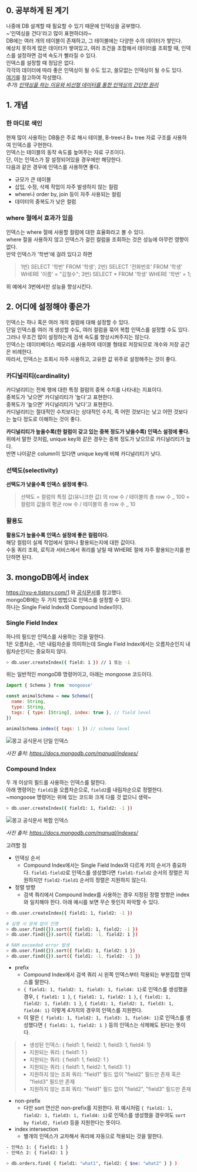 ## 0. 공부하게 된 계기

나중에 DB 설계할 때 필요할 수 있기 때문에 인덱싱을 공부했다.  
~'인덱싱을 건다'라고 많이 표현하더라~  
DB에는 여러 개의 테이블이 존재하고, 그 테이블에는 다양한 수의 데이터가 쌓인다.  
예상치 못하게 많은 데이터가 쌓여있고, 여러 조건을 조합해서 데이터를 조회할 때, 인덱스를 설정하면 검색 속도가 빨라질 수 있다.  
인덱스를 설정할 때 정답은 없다.  
각각의 데이터에 따라 좋은 인덱싱이 될 수도 있고, 쓸모없는 인덱싱이 될 수도 있다.  
[여기](https://yurimkoo.github.io/db/2020/03/14/db-index.html)를 참고하여 작성했다.  
 _추가) [인덱싱을 하는 이유와 비선형 데이터를 통한 인덱싱의 간단한 원리](https://www.youtube.com/watch?v=VO9bqmJ0Ns8)_

## 1. 개념

### 한 마디로 색인

현재 많이 사용하는 DB들은 주로 해시 테이블, B-tree나 B+ tree 자료 구조를 사용하여 인덱스를 구현한다.  
인덱스는 테이블의 동작 속도를 높여주는 자료 구조이다.  
단, 이는 인덱스가 잘 설정되어있을 경우에만 해당한다.  
다음과 같은 경우에 인덱스를 사용하면 좋다.

- 규모가 큰 테이블
- 삽입, 수정, 삭제 작업이 자주 발생하지 않는 컬럼
- where나 order by, join 등이 자주 사용되는 컬럼
- 데이터의 중복도가 낮은 컬럼

### where 절에서 효과가 있음

인덱스는 where 절에 사용할 컬럼에 대한 효율화라고 볼 수 있다.  
where 절을 사용하지 않고 인덱스가 걸린 컬럼을 조회하는 것은 성능에 아무런 영향이 없다.  
만약 인덱스가 '학번'에 걸려 있다고 하면

> 1번) SELECT '학번' FROM '학생';
> 2번) SELECT '전화번호' FROM '학생' WHERE '이름' = "김철수";
> 3번) SELECT \* FROM '학생' WHERE '학번' = 1;

위 예에서 3번에서만 성능을 향상시킨다.

## 2. 어디에 설정해야 좋은가

인덱스는 하나 혹은 여러 개의 컬럼에 대해 설정할 수 있다.  
단일 인덱스를 여러 개 생성할 수도, 여러 컬럼을 묶어 복합 인덱스를 설정할 수도 있다.  
그러나 무조건 많이 설정하는게 검색 속도를 향상시켜주지는 않는다.  
인덱스는 데이터베이스 메모리를 사용하여 테이블 형태로 저장되므로 개수와 저장 공간은 비례한다.  
따라서, 인덱스는 조회시 자주 사용하고, 고유한 값 위주로 설정해주는 것이 좋다.

### 카디널리티(cardinality)

카디널리티는 전체 행에 대한 특정 컬럼의 중복 수치를 나타내는 지표이다.  
중복도가 ‘낮으면’ 카디널리티가 ‘높다’고 표현한다.  
중복도가 ‘높으면’ 카디널리티가 ‘낮다’고 표현한다.  
카디널리티는 절대적인 수치보다는 상대적인 수치, 즉 어떤 것보다는 낮고 어떤 것보다는 높다 정도로 이해하는 것이 좋다.

**카디널리티가 높을수록(한 컬럼이 갖고 있는 중복 정도가 낮을수록) 인덱스 설정에 좋다.**  
위에서 말한 것처럼, unique key와 같은 경우는 중복 정도가 낮으므로 카디널리티가 높다.  
반면 나이같은 column이 있다면 unique key에 비해 카디널리티가 낮다.

### 선택도(selectivity)

**선택도가 낮을수록 인덱스 설정에 좋다.**

> 선택도
> = 컬럼의 특정 값(유니크한 값) 의 row 수 / 테이블의 총 row 수 _ 100
> = 컬럼의 값들의 평균 row 수 / 테이블의 총 row 수 _ 10

### 활용도

**활용도가 높을수록 인덱스 설정에 좋은 컬럼이다.**  
해당 컬럼이 실제 작업에서 얼마나 활용되는지에 대한 값이다.  
수동 쿼리 조회, 로직과 서비스에서 쿼리를 날릴 때 WHERE 절에 자주 활용되는지를 판단하면 된다.

## 3. mongoDB에서 index

https://ryu-e.tistory.com/1 와 [공식문서](https://www.mongodb.com/docs/manual/tutorial/getting-started/)를 참고했다.  
mongoDB에는 두 가지 방법으로 인덱스를 설정할 수 있다.  
하나는 Single Field Index와 Compound Index이다.

### Single Field Index

하나의 필드만 인덱스를 사용하는 것을 말한다.  
1은 오름차순, -1은 내림차순을 의미하는데 Single Field Index에서는 오름차순인지 내림차순인지는 중요하지 않다.

```sh
> db.user.createIndex({ field: 1 }) // 1 또는 -1
```

위는 일반적인 mongoDB 명령어이고, 아래는 mongoose 코드이다.

```javascript
import { Schema } from 'mongoose'

const animalSchema = new Schema({
  name: String,
  type: String,
  tags: { type: [String], index: true }, // field level
})

animalSchema.index({ tags: 1 }) // schema level
```

![몽고 공식문서 단일 인덱스](https://user-images.githubusercontent.com/63287638/173453518-bc795649-c42b-4cd7-a03a-24a708ac24b7.png)

_사진 출처: https://docs.mongodb.com/manual/indexes/_

### Compound Index

두 개 이상의 필드를 사용하는 인덱스를 말한다.  
아래 명령어는 `field1`을 오름차순으로, `field2`를 내림차순으로 정렬한다.  
~mongoose 명령어는 위에 있는 코드와 크게 다를 것 없으니 생략~

```sh
> db.user.createIndex({ field1: 1, field2: -1 })
```

![몽고 공식문서 복합 인덱스](https://user-images.githubusercontent.com/63287638/173456140-f3fda7b6-d98e-4e81-ac7b-c7538575f432.png)

_사진 출처: https://docs.mongodb.com/manual/indexes/_

고려할 점

- 인덱싱 순서
  - Compound Index에서는 Single Field Index와 다르게 키의 순서가 중요하다. `field1-field2`로 인덱스를 생성했다면 `field1-field2` 순서의 정렬은 지원하지만 `field2-field1` 순서의 정렬은 지원하지 않는다.
- 정렬 방향
  - 검색 쿼리에서 Compound Index를 사용하는 경우 지정된 정렬 방향은 index와 일치해야 한다. 아래 예시를 보면 무슨 뜻인지 파악할 수 있다.

```sh
> db.user.createIndex({ field1: 1, field2: -1 })

# 실행 시 문제 없이 진행
> db.user.find({}).sort({ field1: 1, field2: -1 })
> db.user.find({}).sort({ field1: -1, field2: 1 })

# RAM exceeded error 발생
> db.user.find({}).sort({ field1: 1, field2: 1 })
> db.user.find({}).sort({ field1: -1, field2: -1 })
```

- prefix
  - Compound Index에서 검색 쿼리 시 왼쪽 인덱스부터 적용되는 부분집합 인덱스를 말한다.
  - `{ field1: 1, field2: 1, field3: 1, field4: 1}`로 인덱스를 생성했을 경우, `{ field1: 1 }`, `{ field1: 1, field2: 1 }`, `{ field1: 1, field2: 1, field3: 1 }`, `{ field1: 1, field2: 1, field3: 1, field4: 1}` 이렇게 4가지의 경우의 인덱스를 지원한다.
  - 이 말은 `{ field1: 1, field2: 1, field3: 1, field4: 1}`로 인덱스를 생성했다면 `{ field1: 1, field2: 1 }` 등의 인덱스는 삭제해도 된다는 뜻이다.

> - 생성된 인덱스: { field1: 1, field2: 1, field3: 1, field4: 1}
> - 지원되는 쿼리: { field1: 1 }
> - 지원되는 쿼리: { field1: 1, field2: 1 }
> - 지원되는 쿼리: { field1: 1, field2: 1, field3: 1 }
> - 지원하지 않는 조회 쿼리: "field1" 필드 없이 "field2" 필드만 존재 혹은 "field3" 필드만 존재
> - 지원하지 않는 조회 쿼리: "field1" 필드 없이 "field2", "field3" 필드만 존재

- non-prefix
  - 다만 sort 연산은 non-prefix를 지원한다. 위 예시처럼 `{ field1: 1, field2: 1, field3: 1, field4: 1}`로 인덱스를 생성했을 경우여도 `sort by field2, field3` 등을 지원한다는 뜻이다.
- index intersection
  - 별개의 인덱스가 교차해서 쿼리에 자동으로 적용되는 것을 말한다.

```sh
- 인덱스 1: { field1: 1 }
- 인덱스 2: { field2: 1 }

> db.orders.find( { field1: "what1", field2: { $ne: "what2" } } )
```
